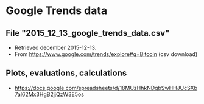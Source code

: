 Google Trends data
================== 

File "2015_12_13_google_trends_data.csv" 
-------------------------------------------------------

* Retrieved december 2015-12-13.
* From https://www.google.com/trends/explore#q=Bitcoin (csv download)

Plots, evaluations, calculations
--------------------------------

* https://docs.google.com/spreadsheets/d/18MUzHhkNDqbSwHHJUcSXb7al62Mx3HgB2jjQzW3E5os


